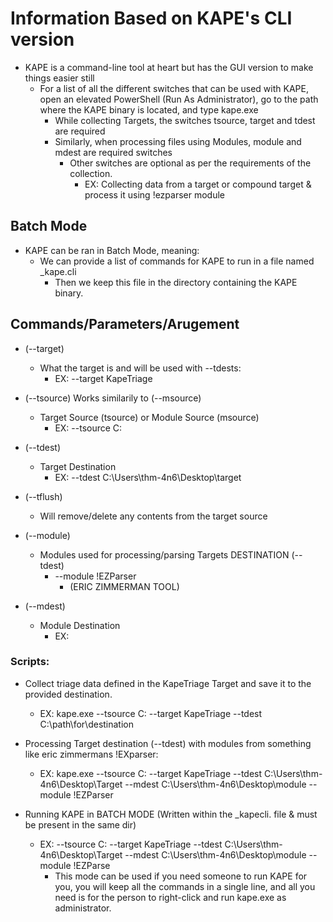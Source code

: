 # Information Based on KAPE's CLI version

- KAPE is a command-line tool at heart but has the GUI version to make things easier still
  - For a list of all the different switches that can be used with KAPE, open an elevated PowerShell (Run As Administrator), go to the path where the KAPE binary is located, and type kape.exe
    - While collecting Targets, the switches tsource, target and tdest are required
    - Similarly, when processing files using Modules, module and mdest are required switches
      - Other switches are optional as per the requirements of the collection.
        - EX: Collecting data from a target or compound target & process it using !ezparser module

## Batch Mode

- KAPE can be ran in Batch Mode, meaning:
  - We can provide a list of commands for KAPE to run in a file named _kape.cli
    - Then we keep this file in the directory containing the KAPE binary.

## Commands/Parameters/Arugement

- (--target)
  - What the target is and will be used with --tdests:
    - EX: --target KapeTriage

- (--tsource) Works similarily to (--msource)
  - Target Source (tsource) or Module Source (msource)
    - EX: --tsource C:

- (--tdest)
  - Target Destination
    - EX: --tdest C:\Users\thm-4n6\Desktop\target

- (--tflush)
  - Will remove/delete any contents from the target source

- (--module)
  - Modules used for processing/parsing Targets DESTINATION (--tdest)
    - --module !EZParser
      - (ERIC ZIMMERMAN TOOL)


- (--mdest)
  - Module Destination
    - EX:

### Scripts:

- Collect triage data defined in the KapeTriage Target and save it to the provided destination.
  - EX: kape.exe --tsource C: --target KapeTriage --tdest C:\path\for\destination

- Processing Target destination (--tdest) with modules from something like eric zimmermans !EXparser:
  - EX: kape.exe --tsource C: --target KapeTriage --tdest C:\Users\thm-4n6\Desktop\Target --mdest C:\Users\thm-4n6\Desktop\module --module !EZParser

- Running KAPE in BATCH MODE (Written within the _kapecli. file & must be present in the same dir)
  - EX: --tsource C: --target KapeTriage --tdest C:\Users\thm-4n6\Desktop\Target --mdest C:\Users\thm-4n6\Desktop\module --module !EZParse
    - This mode can be used if you need someone to run KAPE for you, you will keep all the commands in a single line, and all you need is for the person to right-click and run kape.exe as administrator.
